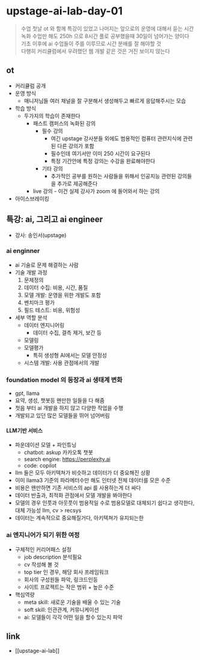 # upstage-ai-lab-day-01
> 수업 첫날 ot 와 함께 특강이 있었고 나머지는 앞으로의 운영에 대해서 듣는 시간  
> 녹화 수업만 해도 250h 으로 8시간 풀로 공부했을때 30일이 넘어가는 양이다  
> 기초 이후에 ai 수업들이 주를 이루므로 시간 분배를 잘 해야할 것  
> 다행히 커리큘럼에서 우려했던 웹 개발 같은 것은 거진 보이지 않는다

## ot
- 커리큘럼 공개
- 운영 방식
  - 매니저님들 여러 채널을 잘 구분해서 생성해두고 빠르게 응답해주시는 모습
- 학습 방식
  - 두가지의 학습이 존재한다
    - 패스트 캠퍼스의 녹화된 강의
      - 필수 강의
        - 여긴 upstage 강사분들 외에도 범용적인 컴퓨터 관련지식에 관련된 다른 강의가 포함
        - 필수인데 여기서만 이미 250 시간이 요구된다
        - 특정 기간안에 특정 강의는 수강을 완료해야한다
      - 기타 강의
        - 추가적인 공부를 원하는 사람들을 위해서 인공지능 관련된 강의들을 추가로 제공해준다
    - live 강의 - 이건 실제 강사가 zoom 에 들어와서 하는 강의
- 아이스브레이킹

## 특강: ai, 그리고 ai engineer
- 강사: 송인서(upstage)

### ai enginner
- ai 기술로 문제 해결하는 사람
- 기술 개발 과정
  1. 문제정의
  2. 데이터 수집: 비용, 시간, 품질
  3. 모델 개발: 운영을 위한 개발도 포함
  4. 벤치마크 평가
  5. 필드 테스트: 비용, 위험성
- 세부 역할 분석
  - 데이터 엔지니어링
    - 데이터 수집, 결측 제거, 보간 등
  - 모델링
  - 모델평가
    - 특히 생성형 AI에서는 모델 안정성
  - 시스템 개발: 사용 관점에서의 개발

### foundation model 의 등장과 ai 생태계 변화
- gpt, llama
- 요약, 생성, 챗봇등 왠만한 일들을 다 해줌
- 첫음 부터 ai 개발을 하지 않고 다양한 작업을 수행
- 개발되고 있던 많은 모델들을 뛰어 넘어버림

#### LLM기반 서비스
- 파운데이션 모델 + 파인튜닝
  - chatbot: askup 카카오톡 챗봇
  - search engine: https://perplexity.ai
  - code: copilot
- llm 들은 모두 아키텍쳐가 비슷하고 데이터가 더 중요해진 상황
- 이미 llama3 기준의 파라메터수만 해도 인터넷 전체 데이터를 모은 수준
- 비용은 왠만하면 기존 서비스의 api 를 사용하는게 더 싸다
- 데이터 반출과, 최적화 관점에서 모델 개발을 봐야한다
- 모델의 경우 인풋과 아웃풋이 범용적일 수로 범용모델로 대체되기 쉽다고 생각한다, 대체 가능성 llm, cv > recsys
- 데이터는 계속적으로 중요해질거다, 아키텍쳐가 유지되는한

### ai 엔지니어가 되기 위한 여정
- 구체적인 커리어패스 설정
  - job description 분석필요
  - cv 작성해 볼 것
  - top tier 인 경우, 해당 회사 프레임워크
  - 회사의 구성원들 파악, 링크드인등
  - 사이트 프로젝트는 작은 범위 + 높은 수준
- 핵심역량
  - meta skill: 새로운 기술을 배울 수 있는 기술
  - soft skill: 인관관계, 커뮤니케이션
  - ai: 모델들이 각각 어떤 일을 할수 있는지 파악

## link
- [[upstage-ai-lab]]
